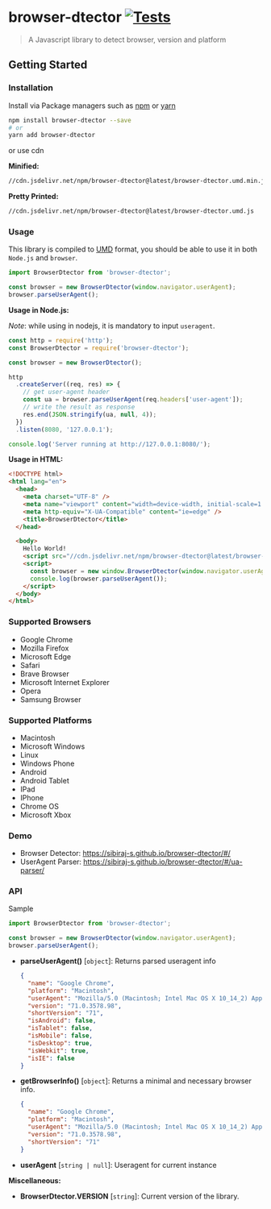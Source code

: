 # browser-dtector [![Tests](https://github.com/sibiraj-s/browser-dtector/workflows/Tests/badge.svg)](https://github.com/sibiraj-s/browser-dtector/actions)

> A Javascript library to detect browser, version and platform

## Getting Started

### Installation

Install via Package managers such as [npm][npm] or [yarn][yarn]

```bash
npm install browser-dtector --save
# or
yarn add browser-dtector
```

or use cdn

**Minified:**

```bash
//cdn.jsdelivr.net/npm/browser-dtector@latest/browser-dtector.umd.min.js
```

**Pretty Printed:**

```bash
//cdn.jsdelivr.net/npm/browser-dtector@latest/browser-dtector.umd.js
```

### Usage

This library is compiled to [UMD][umd] format, you should be able to use it in both `Node.js` and `browser`.

```js
import BrowserDtector from 'browser-dtector';

const browser = new BrowserDtector(window.navigator.userAgent);
browser.parseUserAgent();
```

**Usage in Node.js:**

_Note_: while using in nodejs, it is mandatory to input `useragent`.

```js
const http = require('http');
const BrowserDtector = require('browser-dtector');

const browser = new BrowserDtector();

http
  .createServer((req, res) => {
    // get user-agent header
    const ua = browser.parseUserAgent(req.headers['user-agent']);
    // write the result as response
    res.end(JSON.stringify(ua, null, 4));
  })
  .listen(8080, '127.0.0.1');

console.log('Server running at http://127.0.0.1:8080/');
```

**Usage in HTML:**

```html
<!DOCTYPE html>
<html lang="en">
  <head>
    <meta charset="UTF-8" />
    <meta name="viewport" content="width=device-width, initial-scale=1.0" />
    <meta http-equiv="X-UA-Compatible" content="ie=edge" />
    <title>BrowserDtector</title>
  </head>

  <body>
    Hello World!
    <script src="//cdn.jsdelivr.net/npm/browser-dtector@latest/browser-dtector.min.js"></script>
    <script>
      const browser = new window.BrowserDtector(window.navigator.userAgent); // or new BrowserDtector()
      console.log(browser.parseUserAgent());
    </script>
  </body>
</html>
```

### Supported Browsers

- Google Chrome
- Mozilla Firefox
- Microsoft Edge
- Safari
- Brave Browser
- Microsoft Internet Explorer
- Opera
- Samsung Browser

### Supported Platforms

- Macintosh
- Microsoft Windows
- Linux
- Windows Phone
- Android
- Android Tablet
- IPad
- IPhone
- Chrome OS
- Microsoft Xbox

### Demo

- Browser Detector: <https://sibiraj-s.github.io/browser-dtector/#/>
- UserAgent Parser: <https://sibiraj-s.github.io/browser-dtector/#/ua-parser/>

### API

Sample

```js
import BrowserDtector from 'browser-dtector';

const browser = new BrowserDtector(window.navigator.userAgent);
browser.parseUserAgent();
```

- **parseUserAgent()** [`object`]: Returns parsed useragent info

  ```json
  {
    "name": "Google Chrome",
    "platform": "Macintosh",
    "userAgent": "Mozilla/5.0 (Macintosh; Intel Mac OS X 10_14_2) AppleWebKit/537.36 (KHTML, like Gecko) ...",
    "version": "71.0.3578.98",
    "shortVersion": "71",
    "isAndroid": false,
    "isTablet": false,
    "isMobile": false,
    "isDesktop": true,
    "isWebkit": true,
    "isIE": false
  }
  ```

- **getBrowserInfo()** [`object`]: Returns a minimal and necessary browser info.

  ```json
  {
    "name": "Google Chrome",
    "platform": "Macintosh",
    "userAgent": "Mozilla/5.0 (Macintosh; Intel Mac OS X 10_14_2) AppleWebKit/537.36 (KHTML, like Gecko) ...",
    "version": "71.0.3578.98",
    "shortVersion": "71"
  }
  ```

- **userAgent** [`string | null`]: Useragent for current instance

**Miscellaneous:**

- **BrowserDtector.VERSION** [`string`]: Current version of the library.

[npm]: https://www.npmjs.com/
[yarn]: https://yarnpkg.com/lang/en/
[umd]: https://github.com/umdjs/umd
